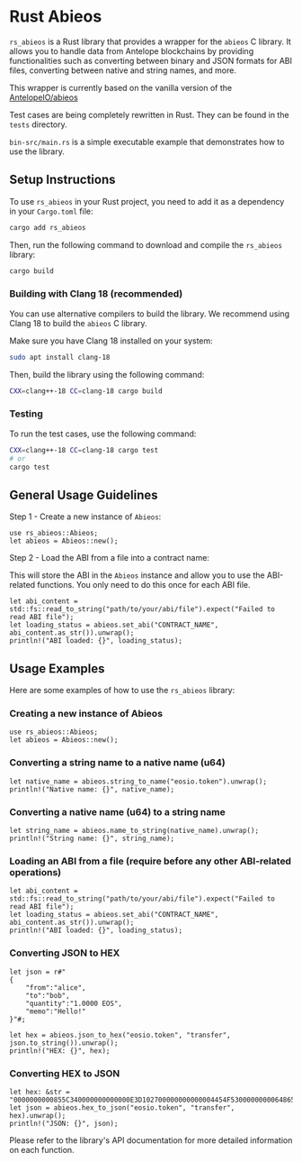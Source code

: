 # Rust Abieos

`rs_abieos` is a Rust library that provides a wrapper for the `abieos` C library. It allows you to handle data from
Antelope blockchains by providing functionalities such as converting between binary and JSON formats for ABI files,
converting between native and string names, and more.

This wrapper is currently based on the vanilla version of the [AntelopeIO/abieos](https://github.com/AntelopeIO/abieos)

Test cases are being completely rewritten in Rust. They can be found in the `tests` directory.

`bin-src/main.rs` is a simple executable example that demonstrates how to use the library.

## Setup Instructions

To use `rs_abieos` in your Rust project, you need to add it as a dependency in your `Cargo.toml` file:

```bash
cargo add rs_abieos
```

Then, run the following command to download and compile the `rs_abieos` library:

```bash
cargo build
```

### Building with Clang 18 (recommended)

You can use alternative compilers to build the library.
We recommend using Clang 18 to build the `abieos` C library.

Make sure you have Clang 18 installed on your system:

```bash
sudo apt install clang-18
```

Then, build the library using the following command:

```bash
CXX=clang++-18 CC=clang-18 cargo build
```

### Testing

To run the test cases, use the following command:

```bash
CXX=clang++-18 CC=clang-18 cargo test
# or
cargo test
```

## General Usage Guidelines

Step 1 - Create a new instance of `Abieos`:

```
use rs_abieos::Abieos;
let abieos = Abieos::new();
```

Step 2 - Load the ABI from a file into a contract name:

This will store the ABI in the `Abieos` instance and allow you to use the ABI-related functions.
You only need to do this once for each ABI file.

```
let abi_content = std::fs::read_to_string("path/to/your/abi/file").expect("Failed to read ABI file");
let loading_status = abieos.set_abi("CONTRACT_NAME", abi_content.as_str()).unwrap();
println!("ABI loaded: {}", loading_status);
```

## Usage Examples

Here are some examples of how to use the `rs_abieos` library:

### Creating a new instance of Abieos

```
use rs_abieos::Abieos;
let abieos = Abieos::new();
```

### Converting a string name to a native name (u64)

```
let native_name = abieos.string_to_name("eosio.token").unwrap();
println!("Native name: {}", native_name);
```

### Converting a native name (u64) to a string name

```
let string_name = abieos.name_to_string(native_name).unwrap();
println!("String name: {}", string_name);
```

### Loading an ABI from a file (require before any other ABI-related operations)

```
let abi_content = std::fs::read_to_string("path/to/your/abi/file").expect("Failed to read ABI file");
let loading_status = abieos.set_abi("CONTRACT_NAME", abi_content.as_str()).unwrap();
println!("ABI loaded: {}", loading_status);
```

### Converting JSON to HEX

```
let json = r#"
{
    "from":"alice",
    "to":"bob",
    "quantity":"1.0000 EOS",
    "memo":"Hello!"
}"#;

let hex = abieos.json_to_hex("eosio.token", "transfer", json.to_string()).unwrap();
println!("HEX: {}", hex);
```

### Converting HEX to JSON

```
let hex: &str = "0000000000855C340000000000000E3D102700000000000004454F53000000000648656C6C6F21";
let json = abieos.hex_to_json("eosio.token", "transfer", hex).unwrap();
println!("JSON: {}", json);
```

Please refer to the library's API documentation for more detailed information on each function.